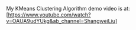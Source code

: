 My KMeans Clustering Algorithm demo video is at:
[https://www.youtube.com/watch?v=OAUA9udYUkg&ab_channel=ShangweiLiu]
